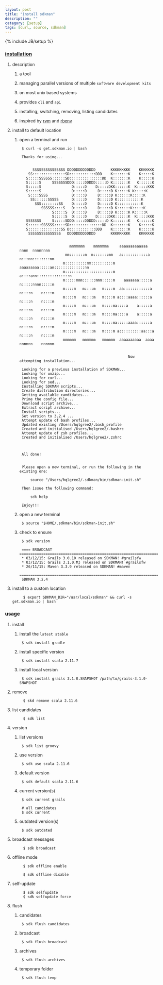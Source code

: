```yaml
---
layout: post
title: "install sdkman"
description: ""
category: [setup]
tags: [curl, source, sdkman]
---
```

{% include JB/setup %}


### [installation](http://sdkman.io/install.html)

1. description

    1. a tool

    1. managing parallel versions of multiple `software development kits`

    1. on most unix based systems

    1. provides `cli` and `api`

    1. installing, switching, removing, listing candidates

    1. inspired by [rvm](https://rvm.io/) and [rbenv](https://github.com/sstephenson/rbenv)

1. install to default location

    1. open a terminal and run

            $ curl -s get.sdkman.io | bash

            Thanks for using...                                                          
                                                                                         
                                                                                         
                 SSSSSSSSSSSSSSS DDDDDDDDDDDDD       KKKKKKKKK    KKKKKKK                  
               SS:::::::::::::::SD::::::::::::DDD    K:::::::K    K:::::K                  
              S:::::SSSSSS::::::SD:::::::::::::::DD  K:::::::K    K:::::K                  
              S:::::S     SSSSSSSDDD:::::DDDDD:::::D K:::::::K   K::::::K                  
              S:::::S              D:::::D    D:::::DKK::::::K  K:::::KKK                  
              S:::::S              D:::::D     D:::::D K:::::K K:::::K                     
               S::::SSSS           D:::::D     D:::::D K::::::K:::::K                      
                SS::::::SSSSS      D:::::D     D:::::D K:::::::::::K                       
                  SSS::::::::SS    D:::::D     D:::::D K:::::::::::K                       
                     SSSSSS::::S   D:::::D     D:::::D K::::::K:::::K                      
                          S:::::S  D:::::D     D:::::D K:::::K K:::::K                     
                          S:::::S  D:::::D    D:::::DKK::::::K  K:::::KKK                  
              SSSSSSS     S:::::SDDD:::::DDDDD:::::D K:::::::K   K::::::K                  
              S::::::SSSSSS:::::SD:::::::::::::::DD  K:::::::K    K:::::K                  
              S:::::::::::::::SS D::::::::::::DDD    K:::::::K    K:::::K                  
               SSSSSSSSSSSSSSS   DDDDDDDDDDDDD       KKKKKKKKK    KKKKKKK                  
                                                                                           
                                                                                           
                                  mmmmmmm    mmmmmmm     aaaaaaaaaaaaa  nnnn  nnnnnnnn     
                                mm:::::::m  m:::::::mm   a::::::::::::a n:::nn::::::::nn   
                               m::::::::::mm::::::::::m  aaaaaaaaa:::::an::::::::::::::nn  
                               m::::::::::::::::::::::m           a::::ann:::::::::::::::n 
                               m:::::mmm::::::mmm:::::m    aaaaaaa:::::a  n:::::nnnn:::::n 
                               m::::m   m::::m   m::::m  aa::::::::::::a  n::::n    n::::n 
                               m::::m   m::::m   m::::m a::::aaaa::::::a  n::::n    n::::n 
                               m::::m   m::::m   m::::ma::::a    a:::::a  n::::n    n::::n 
                               m::::m   m::::m   m::::ma::::a    a:::::a  n::::n    n::::n 
                               m::::m   m::::m   m::::ma:::::aaaa::::::a  n::::n    n::::n 
                               m::::m   m::::m   m::::m a::::::::::aa:::a n::::n    n::::n 
                               mmmmmm   mmmmmm   mmmmmm  aaaaaaaaaa  aaaa nnnnnn    nnnnnn 
                                                                                             
                                                                                             
                                                             Now attempting installation...
                                                                                           
            Looking for a previous installation of SDKMAN...
            Looking for unzip...
            Looking for curl...
            Looking for sed...
            Installing SDKMAN scripts...
            Create distribution directories...
            Getting available candidates...
            Prime the config file...
            Download script archive...
            Extract script archive...
            Install scripts...
            Set version to 3.2.4 ...
            Attempt update of bash profiles...
            Updated existing /Users/hqlgree2/.bash_profile
            Created and initialised /Users/hqlgree2/.bashrc
            Attempt update of zsh profiles...
            Created and initialised /Users/hqlgree2/.zshrc



            All done!


            Please open a new terminal, or run the following in the existing one:

                source "/Users/hqlgree2/.sdkman/bin/sdkman-init.sh"

            Then issue the following command:

                sdk help

            Enjoy!!!

    1. open a new terminal

            $ source "$HOME/.sdkman/bin/sdkman-init.sh"

    1. check to ensure

            $ sdk version

            ==== BROADCAST =================================================================
            * 03/12/15: Grails 3.0.10 released on SDKMAN! #grailsfw
            * 03/12/15: Grails 3.1.0.M3 released on SDKMAN! #grailsfw
            * 26/11/15: Maven 3.3.9 released on SDKMAN! #maven
            ================================================================================
            SDKMAN 3.2.4

1. install to a custom location

            $ export SDKMAN_DIR="/usr/local/sdkman" && curl -s get.sdkman.io | bash

### usage

1. install

    1. install the `latest stable`

            $ sdk install gradle

    1. install specific version

            $ sdk install scala 2.11.7

    1. install  local version

            $ sdk install grails 3.1.0.SNAPSHOT /path/to/grails-3.1.0-SNAPSHOT

1. remove

            $ skd remove scala 2.11.6

1. list candidates

            $ sdk list

1. version

    1. list versions

            $ sdk list groovy

    1. use version

            $ sdk use scala 2.11.6

    1. default version

            $ sdk default scala 2.11.6

    1. current version(s)

            $ sdk current grails

            # all candidates
            $ sdk current

    1. outdated version(s)

            $ sdk outdated

1. broadcast messages

            $ sdk broadcast

1. offline mode

            $ sdk offline enable

            $ sdk offline disable

1. self-update

            $ sdk selfupdate
            $ sdk selfupdate force

1. flush

    1. candidates

            $ sdk flush candidates

    1. broadcast

            $ sdk flush broadcast

    1. archives

            $ sdk flush archives

    1. temporary folder

            $ sdk flush temp